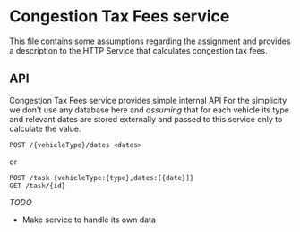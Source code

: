 # Congestion Tax Fees service
This file contains some assumptions regarding the assignment and provides a description to the HTTP Service that calculates congestion tax fees.



## API
Congestion Tax Fees service provides simple internal API
For the simplicity we don't use any database here and _assuming_ that for each vehicle its type and relevant dates are stored externally and passed to this service only to calculate the value.
```
POST /{vehicleType}/dates <dates> 
```

or

```
POST /task {vehicleType:{type},dates:[{date}]}
GET /task/{id}
```

*TODO* 
* Make service to handle its own data 